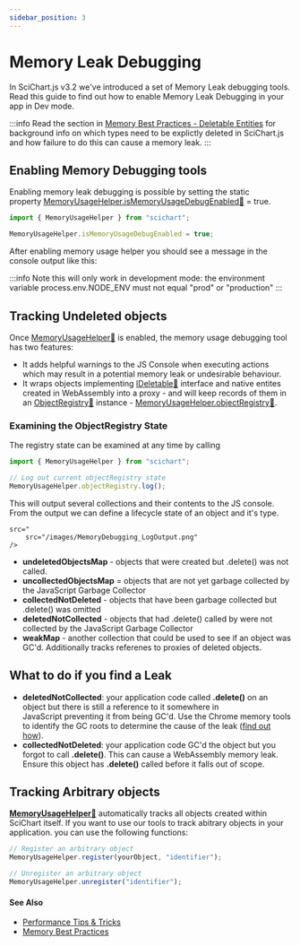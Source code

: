 ```yaml
---
sidebar_position: 3
---
```


# Memory Leak Debugging

In SciChart.js v3.2 we've introduced a set of Memory Leak debugging tools. Read this guide to find out how to enable Memory Leak Debugging in your app in Dev mode. 

:::info
Read the section in [Memory Best Practices - Deletable Entities](/docs/2d-charts/performance-tips/memory-best-practices/index.md#deletable-entities-in-scichartjs) for background info on which types need to be explictly deleted in SciChart.js and how failure to do this can cause a memory leak.
:::

Enabling Memory Debugging tools
-------------------------------

Enabling memory leak debugging is possible by setting the static property [MemoryUsageHelper.isMemoryUsageDebugEnabled:blue_book:](https://www.scichart.com/documentation/js/current/typedoc/classes/memoryusagehelper.html#ismemoryusagedebugenabled) = true.

```ts
import { MemoryUsageHelper } from "scichart";

MemoryUsageHelper.isMemoryUsageDebugEnabled = true;
```

After enabling memory usage helper you should see a message in the console output like this:

<CenteredImageWrapper
    src="/images/MemoryDebugging_Warning.png"
/>

:::info
Note this will only work in development mode: the environment variable process.env.NODE\_ENV must not equal "prod" or "production"
:::

Tracking Undeleted objects
--------------------------

Once [MemoryUsageHelper:blue_book:](https://www.scichart.com/documentation/js/current/typedoc/classes/memoryusagehelper.html) is enabled, the memory usage debugging tool has two features:

*   It adds helpful warnings to the JS Console when executing actions which may result in a potential memory leak or undesirable behaviour.
*   It wraps objects implementing [IDeletable:blue_book:](https://www.scichart.com/documentation/js/current/typedoc/interfaces/ideletable.html) interface and native entites created in WebAssembly into a proxy - and will keep records of them in an [ObjectRegistry:blue_book:](https://www.scichart.com/documentation/js/current/typedoc/classes/objectregistry.html) instance - [MemoryUsageHelper.objectRegistry:blue_book:](https://www.scichart.com/documentation/js/current/typedoc/classes/memoryusagehelper.html#objectregistry).

### Examining the ObjectRegistry State

The registry state can be examined at any time by calling

```ts
import { MemoryUsageHelper } from "scichart";

// Log out current objectRegistry state
MemoryUsageHelper.objectRegistry.log();
```

This will output several collections and their contents to the JS console. From the output we can define a lifecycle state of an object and it's type.

    src="
        src="/images/MemoryDebugging_LogOutput.png"
    />

*   **undeletedObjectsMap** - objects that were created but .delete() was not called.
*   **uncollectedObjectsMap** = objects that are not yet garbage collected by the JavaScript Garbage Collector
*   **collectedNotDeleted** - objects that have been garbage collected but .delete() was omitted
*   **deletedNotCollected** - objects that had .delete() called by were not collected by the JavaScript Garbage Collector
*   **weakMap** - another collection that could be used to see if an object was GC'd. Additionally tracks referenes to proxies of deleted objects.

What to do if you find a Leak
-----------------------------

*   **deletedNotCollected**: your application code called **.delete()** on an object but there is still a reference to it somewhere in JavaScript preventing it from being GC'd. Use the Chrome memory tools to identify the GC roots to determine the cause of the leak ([find out how](https://developer.chrome.com/docs/devtools/memory-problems/)).
*   **collectedNotDeleted**: your application code GC'd the object but you forgot to call **.delete()**. This can cause a WebAssembly memory leak. Ensure this object has **.delete()** called before it falls out of scope.

Tracking Arbitrary objects
--------------------------

**[MemoryUsageHelper:blue_book:](https://www.scichart.com/documentation/js/current/typedoc/classes/memoryusagehelper.html)** automatically tracks all objects created within SciChart itself. If you want to use our tools to track abitrary objects in your application. you can use the following functions:

```ts
// Register an arbitrary object
MemoryUsageHelper.register(yourObject, "identifier");

// Unregister an arbitrary object
MemoryUsageHelper.unregister("identifier");
```

#### See Also

- [Performance Tips & Tricks](/docs/2d-charts/performance-tips/performance-tips-and-tricks/index.md)
- [Memory Best Practices](/docs/2d-charts/performance-tips/memory-best-practices/index.md)
